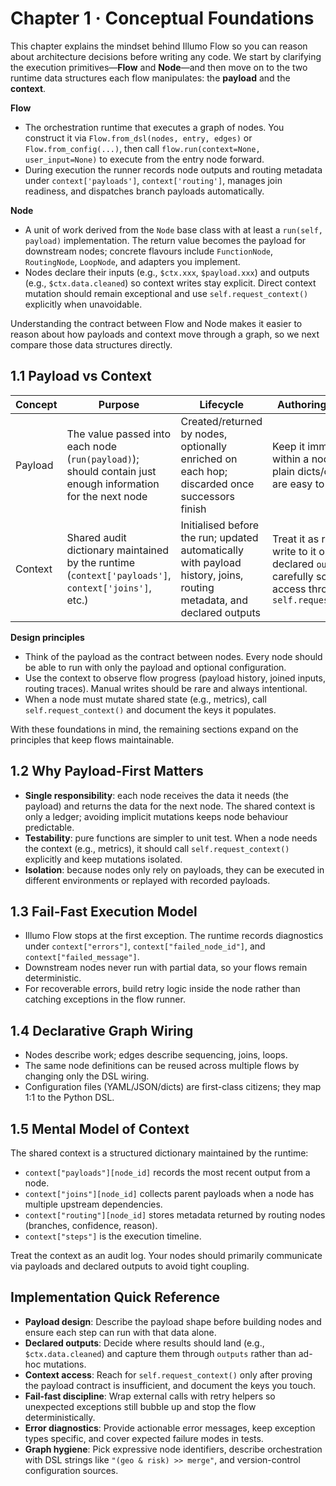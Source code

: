 # Chapter 1 · Conceptual Foundations

This chapter explains the mindset behind Illumo Flow so you can reason about architecture decisions before writing any code. We start by clarifying the execution primitives—**Flow** and **Node**—and then move on to the two runtime data structures each flow manipulates: the **payload** and the **context**.

**Flow**
- The orchestration runtime that executes a graph of nodes. You construct it via `Flow.from_dsl(nodes, entry, edges)` or `Flow.from_config(...)`, then call `flow.run(context=None, user_input=None)` to execute from the entry node forward.
- During execution the runner records node outputs and routing metadata under `context['payloads']`, `context['routing']`, manages join readiness, and dispatches branch payloads automatically.

**Node**
- A unit of work derived from the `Node` base class with at least a `run(self, payload)` implementation. The return value becomes the payload for downstream nodes; concrete flavours include `FunctionNode`, `RoutingNode`, `LoopNode`, and adapters you implement.
- Nodes declare their inputs (e.g., `$ctx.xxx`, `$payload.xxx`) and outputs (e.g., `$ctx.data.cleaned`) so context writes stay explicit. Direct context mutation should remain exceptional and use `self.request_context()` explicitly when unavoidable.

Understanding the contract between Flow and Node makes it easier to reason about how payloads and context move through a graph, so we next compare those data structures directly.

## 1.1 Payload vs Context
| Concept | Purpose | Lifecycle | Authoring guidelines |
| --- | --- | --- | --- |
| Payload | The value passed into each node (`run(payload)`); should contain just enough information for the next node | Created/returned by nodes, optionally enriched on each hop; discarded once successors finish | Keep it immutable within a node; prefer plain dicts/objects that are easy to test |
| Context | Shared audit dictionary maintained by the runtime (`context['payloads']`, `context['joins']`, etc.) | Initialised before the run; updated automatically with payload history, joins, routing metadata, and declared outputs | Treat it as read-mostly; write to it only via declared `outputs` or carefully scoped access through `self.request_context()` |

**Design principles**
- Think of the payload as the contract between nodes. Every node should be able to run with only the payload and optional configuration.
- Use the context to observe flow progress (payload history, joined inputs, routing traces). Manual writes should be rare and always intentional.
- When a node must mutate shared state (e.g., metrics), call `self.request_context()` and document the keys it populates.

With these foundations in mind, the remaining sections expand on the principles that keep flows maintainable.

## 1.2 Why Payload-First Matters
- **Single responsibility**: each node receives the data it needs (the payload) and returns the data for the next node. The shared context is only a ledger; avoiding implicit mutations keeps node behaviour predictable.
- **Testability**: pure functions are simpler to unit test. When a node needs the context (e.g., metrics), it should call `self.request_context()` explicitly and keep mutations isolated.
- **Isolation**: because nodes only rely on payloads, they can be executed in different environments or replayed with recorded payloads.

## 1.3 Fail-Fast Execution Model
- Illumo Flow stops at the first exception. The runtime records diagnostics under `context["errors"]`, `context["failed_node_id"]`, and `context["failed_message"]`.
- Downstream nodes never run with partial data, so your flows remain deterministic.
- For recoverable errors, build retry logic inside the node rather than catching exceptions in the flow runner.

## 1.4 Declarative Graph Wiring
- Nodes describe work; edges describe sequencing, joins, loops.
- The same node definitions can be reused across multiple flows by changing only the DSL wiring.
- Configuration files (YAML/JSON/dicts) are first-class citizens; they map 1:1 to the Python DSL.

## 1.5 Mental Model of Context
The shared context is a structured dictionary maintained by the runtime:
- `context["payloads"][node_id]` records the most recent output from a node.
- `context["joins"][node_id]` collects parent payloads when a node has multiple upstream dependencies.
- `context["routing"][node_id]` stores metadata returned by routing nodes (branches, confidence, reason).
- `context["steps"]` is the execution timeline.

Treat the context as an audit log. Your nodes should primarily communicate via payloads and declared outputs to avoid tight coupling.

## Implementation Quick Reference
- **Payload design**: Describe the payload shape before building nodes and ensure each step can run with that data alone.
- **Declared outputs**: Decide where results should land (e.g., `$ctx.data.cleaned`) and capture them through `outputs` rather than ad-hoc mutations.
- **Context access**: Reach for `self.request_context()` only after proving the payload contract is insufficient, and document the keys you touch.
- **Fail-fast discipline**: Wrap external calls with retry helpers so unexpected exceptions still bubble up and stop the flow deterministically.
- **Error diagnostics**: Provide actionable error messages, keep exception types specific, and cover expected failure modes in tests.
- **Graph hygiene**: Pick expressive node identifiers, describe orchestration with DSL strings like `"(geo & risk) >> merge"`, and version-control configuration sources.
